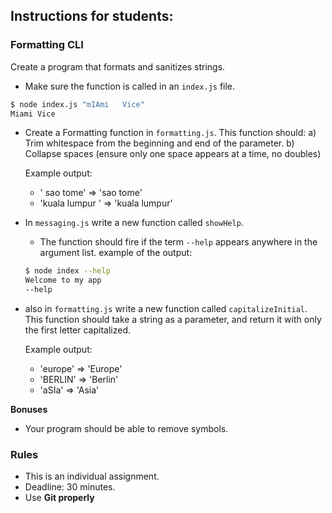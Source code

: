 ## Instructions for students:

### Formatting CLI 

Create a program that formats and sanitizes strings.

-   Make sure the function is called in an `index.js` file.


```bash
$ node index.js "mIAmi   Vice"
Miami Vice
```


*   Create a Formatting function in `formatting.js`. This function should:
    a) Trim whitespace from the beginning and end of the parameter.
    b) Collapse spaces (ensure only one space appears at a time, no doubles)

    Example output:  
    - '  sao   tome'     => 'sao tome'
    - 'kuala lumpur  '  => 'kuala lumpur'

-   In `messaging.js` write a new function called `showHelp`.
    *   The function should fire if the term `--help` appears anywhere in the argument list.
    example of the output:

    ```bash
    $ node index --help
    Welcome to my app
    --help
    ```

-   also in `formatting.js` write a new function called `capitalizeInitial`. This function should take a string as a parameter, and return it with only the first letter capitalized.

    Example output:  

    - 'europe'        => 'Europe'
    - 'BERLIN'        => 'Berlin'
    - 'aSIa'          => 'Asia'

**Bonuses**

-   Your program should be able to remove symbols.

### Rules

-   This is an individual assignment.
-   Deadline: 30 minutes.
-   Use **Git properly**






